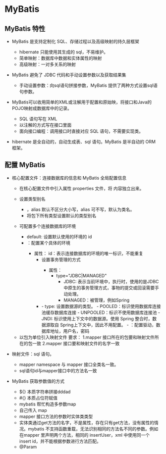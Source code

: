 # MyBatis

## MyBatis 特性

- MyBatis 是支持定制化 SQL、存储过程以及高级映射的持久层框架
    - hibernate 只能使用其生成的 sql，不易维护。
    - 简单映射：数据库中数据和实体属性的映射
    - 高级映射：一对多关系的映射

- MyBatis 避免了 JDBC 代码和手动设置参数以及获取结果集
    - 手动设置参数：向sql语句拼接参数，MyBatis 提供了两种方式设置sql语句参数。

- MyBatis可以收用简单的XML或注解用于配置和原始映，将接口和Java的POJO映射成数据库中的记录。
    - SQL 语句写在 XML
    - 以注解的方式写在接口里面
    - 面向接口编程：调用接口时直接对应 SQL 语句，不需要实现类。

- hibernate 是全自动的，自动生成表、sql 语句。MyBatis 是半自动的 ORM 框架。

## 配置 MyBatis

- 核心配置文件：连接数据库的信息和 MyBatis 全局配置信息
    - <properties resource="jdbc.properties" /> 在核心配置文件中引入属性 properties 文件，将 <property> 内容独立出来。
    - <typeAliases></typeAliases> 设置类型别名
        - <typeAlias type="com.mybatis.pojo.User" alias="User"/>，alias 默认不区分大小写，alias 可不写，默认为类名。
        - <package name="com.mybatis.pojo.User"/> 将包下所有类型设置默认的类型别名
    - <environments> 可配置多个连接数据库的环境
        - default: 设置默认使用的环境的 id
        - <environment>：配置某个具体的环境
            - 属性：
                id：表示连接数据库的环境的唯一标识，不能重复
                - <transactionManager> 设置事务管理的方式
                    - 属性：
                        - type="JDBC|MANAGED"
                            - JDBC: 表示当前环境中，执行时，使用的是JDBC中原生的事务管理方式，事物的提交或回滚需要手动处理。
                            - MANAGED：被管理，例如Spring
                - <dataSource type="POOLED">
                    - type: 设置数据源的类型。
                        - POOLED：标识使用数据库连接池缓存数据库连接
                        - UNPOOLED：标识不使用数据库连接池
                        - JNDI: 标识使用上下文中的数据源。使用 Spring 整合时，数据源取自 Spring上下文中，因此不用配置。
                    - <property>：配置驱动，数据库地址，用户名，密码
    - <mappers>
        <mapper resource="mappers/UserMapper.xml"/>
        以包为单位引入映射文件
        要求：
            1.mapper 接口所在的包要和映射文件所在的包一致
            2.mapper 接口要和映射文件的名字一致

        <package name="com.mybatis.mapper"/>
    </mappers>

- 映射文件：sql 语句。
    - mapper namespace 与 mapper 接口全类名一致。
    - sql语句id与mapper接口中的方法名一致

- MyBatis 获取参数值的方式
    - ${} 本质字符串拼接dddad
    - #{} 本质占位符赋值
    - mybatis 帮忙构造多参数map
    - 自己传入 map
    - mapper 接口方法的参数时实体类类型
    - 实体类通过get方法的名字，不是属性，存在只有get方法，没有属性的情况。mybatis 不支持函数重载，无法识别相同的方法名不同的参数。例如在mapper 里声明两个方法，相同的 insertUser，xml 中使用同一个 insert id，并不能根据参数进行方法匹配。
    - @Param
